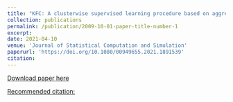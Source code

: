 ```yaml
---
title: "KFC: A clusterwise supervised learning procedure based on aggregation of distances"
collection: publications
permalink: /publication/2009-10-01-paper-title-number-1
excerpt: 
date: 2021-04-10
venue: 'Journal of Statistical Computation and Simulation'
paperurl: 'https://doi.org/10.1080/00949655.2021.1891539'
citation: 
---
```



[Download paper here](https://www.tandfonline.com/eprint/YKGS8GTKDBKYFXEGFWSB/full?target=10.1080/00949655.2021.1891539)

[Recommended citation:](https://www.tandfonline.com/action/showCitFormats?doi=10.1080%2F00949655.2021.1891539&area=0000000000000001)
